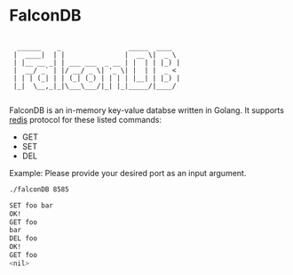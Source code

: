 # FalconDB
```

  ______    _                 _____  ____  
 |  ____|  | |               |  __ \|  _ \ 
 | |__ __ _| | ___ ___  _ __ | |  | | |_) |
 |  __/ _` | |/ __/ _ \| '_ \| |  | |  _ < 
 | | | (_| | | (_| (_) | | | | |__| | |_) |
 |_|  \__,_|_|\___\___/|_| |_|_____/|____/ 
                               
```

FalconDB is an in-memory key-value databse written in Golang.
It supports [redis](https://redis.io/) protocol for these listed commands:
- GET
- SET
- DEL

Example:
Please provide your desired port as an input argument.

``` bash
./falconDB 8585

SET foo bar
OK!
GET foo
bar
DEL foo
OK!
GET foo
<nil>
```
